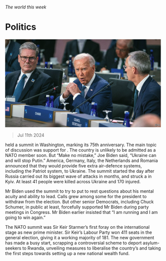 ###### The world this week

# Politics 

#####  

![image](images/20240713_WWP003.jpg) 

> Jul 11th 2024 

 held a summit in Washington, marking its 75th anniversary. The main topic of discussion was support for . The country is unlikely to be admitted as a NATO member soon. But “Make no mistake,” Joe Biden said, “Ukraine can and will stop Putin.” America, Germany, Italy, the Netherlands and Romania announced that they would provide five extra air-defence systems, including the Patriot system, to Ukraine. The summit started the day after Russia carried out its biggest wave of attacks in months, and struck a in Kyiv. At least 41 people were killed across Ukraine and 170 injured. 

Mr Biden used the summit to try to put to rest questions about his mental acuity and ability to lead. Calls grew among some  for the president to withdraw from the election. But other senior Democrats, including Chuck Schumer, in public at least, forcefully supported Mr Biden during party meetings in Congress. Mr Biden earlier insisted that “I am running and I am going to win again.” 

The NATO summit was Sir Keir Starmer’s first foray on the international stage as  new prime minister. Sir Keir’s Labour Party won 411 seats in the general election, giving it a working majority of 181. The new government has made a busy start, scrapping a controversial scheme to deport asylum-seekers to Rwanda, unveiling measures to liberalise the country’s  and taking the first steps towards setting up a new national wealth fund.

